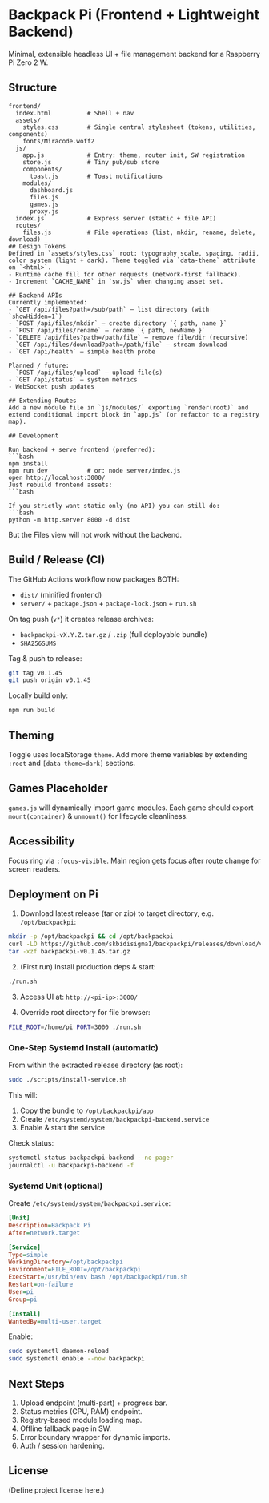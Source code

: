 # Backpack Pi (Frontend + Lightweight Backend)

Minimal, extensible headless UI + file management backend for a Raspberry Pi Zero 2 W.

## Structure

```text
frontend/
  index.html          # Shell + nav
  assets/
    styles.css        # Single central stylesheet (tokens, utilities, components)
    fonts/Miracode.woff2
  js/
    app.js            # Entry: theme, router init, SW registration
    store.js          # Tiny pub/sub store
    components/
      toast.js        # Toast notifications
    modules/
      dashboard.js
      files.js
      games.js
      proxy.js
  index.js            # Express server (static + file API)
  routes/
    files.js          # File operations (list, mkdir, rename, delete, download)
## Design Tokens
Defined in `assets/styles.css` root: typography scale, spacing, radii, color system (light + dark). Theme toggled via `data-theme` attribute on `<html>`.
- Runtime cache fill for other requests (network-first fallback).
- Increment `CACHE_NAME` in `sw.js` when changing asset set.

## Backend APIs
Currently implemented:
- `GET /api/files?path=/sub/path` – list directory (with `showHidden=1`)
- `POST /api/files/mkdir` – create directory `{ path, name }`
- `POST /api/files/rename` – rename `{ path, newName }`
- `DELETE /api/files?path=/path/file` – remove file/dir (recursive)
- `GET /api/files/download?path=/path/file` – stream download
- `GET /api/health` – simple health probe

Planned / future:
- `POST /api/files/upload` – upload file(s)
- `GET /api/status` – system metrics
- WebSocket push updates

## Extending Routes
Add a new module file in `js/modules/` exporting `render(root)` and extend conditional import block in `app.js` (or refactor to a registry map).

## Development

Run backend + serve frontend (preferred):
```bash
npm install
npm run dev           # or: node server/index.js
open http://localhost:3000/
Just rebuild frontend assets:
```bash

If you strictly want static only (no API) you can still do:
```bash
python -m http.server 8000 -d dist
```
But the Files view will not work without the backend.

## Build / Release (CI)

The GitHub Actions workflow now packages BOTH:
  - `dist/` (minified frontend)
  - `server/` + `package.json` + `package-lock.json` + `run.sh`

On tag push (`v*`) it creates release archives:
  - `backpackpi-vX.Y.Z.tar.gz` / `.zip` (full deployable bundle)
  - `SHA256SUMS`

Tag & push to release:
```bash
git tag v0.1.45
git push origin v0.1.45
```

Locally build only:
```bash
npm run build
```

## Theming
Toggle uses localStorage `theme`. Add more theme variables by extending `:root` and `[data-theme=dark]` sections.

## Games Placeholder
`games.js` will dynamically import game modules. Each game should export `mount(container)` & `unmount()` for lifecycle cleanliness.

## Accessibility
Focus ring via `:focus-visible`. Main region gets focus after route change for screen readers.

## Deployment on Pi

1. Download latest release (tar or zip) to target directory, e.g. `/opt/backpackpi`:

```bash
mkdir -p /opt/backpackpi && cd /opt/backpackpi
curl -LO https://github.com/skbidisigma1/backpackpi/releases/download/v0.1.45/backpackpi-v0.1.45.tar.gz
tar -xzf backpackpi-v0.1.45.tar.gz
```

2. (First run) Install production deps & start:

```bash
./run.sh
```

3. Access UI at: `http://<pi-ip>:3000/`

4. Override root directory for file browser:

```bash
FILE_ROOT=/home/pi PORT=3000 ./run.sh
```

### One-Step Systemd Install (automatic)

From within the extracted release directory (as root):

```bash
sudo ./scripts/install-service.sh
```

This will:
1. Copy the bundle to `/opt/backpackpi/app`
2. Create `/etc/systemd/system/backpackpi-backend.service`
3. Enable & start the service

Check status:

```bash
systemctl status backpackpi-backend --no-pager
journalctl -u backpackpi-backend -f
```

### Systemd Unit (optional)
Create `/etc/systemd/system/backpackpi.service`:
```ini
[Unit]
Description=Backpack Pi
After=network.target

[Service]
Type=simple
WorkingDirectory=/opt/backpackpi
Environment=FILE_ROOT=/opt/backpackpi
ExecStart=/usr/bin/env bash /opt/backpackpi/run.sh
Restart=on-failure
User=pi
Group=pi

[Install]
WantedBy=multi-user.target
```
Enable:
```bash
sudo systemctl daemon-reload
sudo systemctl enable --now backpackpi
```

## Next Steps
1. Upload endpoint (multi-part) + progress bar.
2. Status metrics (CPU, RAM) endpoint.
3. Registry-based module loading map.
4. Offline fallback page in SW.
5. Error boundary wrapper for dynamic imports.
6. Auth / session hardening.

## License
(Define project license here.)
